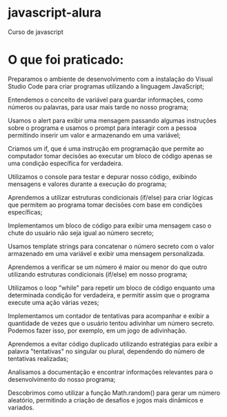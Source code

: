 # javascript-alura
Curso de javascript

# O que foi praticado:

Preparamos o ambiente de desenvolvimento com a instalação do Visual Studio Code para criar programas utilizando a linguagem JavaScript;

Entendemos o conceito de variável para guardar informações, como números ou palavras, para usar mais tarde no nosso programa;

Usamos o alert para exibir uma mensagem passando algumas instruções sobre o programa e usamos o prompt para interagir com a pessoa permitindo inserir um valor e armazenando em uma variável;

Criamos um if, que é uma instrução em programação que permite ao computador tomar decisões ao executar um bloco de código apenas se uma condição específica for verdadeira.

Utilizamos o console para testar e depurar nosso código, exibindo mensagens e valores durante a execução do programa;

Aprendemos a utilizar estruturas condicionais (if/else) para criar lógicas que permitem ao programa tomar decisões com base em condições específicas;

Implementamos um bloco de código para exibir uma mensagem caso o chute do usuário não seja igual ao número secreto;

Usamos template strings para concatenar o número secreto com o valor armazenado em uma variável e exibir uma mensagem personalizada.

Aprendemos a verificar se um número é maior ou menor do que outro utilizando estruturas condicionais (if/else) em nosso programa;

Utilizamos o loop "while" para repetir um bloco de código enquanto uma determinada condição for verdadeira, e permitir assim que o programa execute uma ação várias vezes;

Implementamos um contador de tentativas para acompanhar e exibir a quantidade de vezes que o usuário tentou adivinhar um número secreto. Podemos fazer isso, por exemplo, em um jogo de adivinhação.

Aprendemos a evitar código duplicado utilizando estratégias para exibir a palavra "tentativas" no singular ou plural, dependendo do número de tentativas realizadas;

Analisamos a documentação e encontrar informações relevantes para o desenvolvimento do nosso programa;

Descobrimos como utilizar a função Math.random() para gerar um número aleatório, permitindo a criação de desafios e jogos mais dinâmicos e variados.